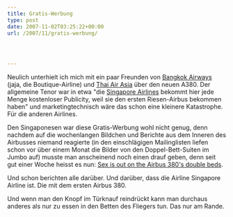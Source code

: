```yaml
---
title: Gratis-Werbung
type: post
date: 2007-11-02T03:25:22+00:00
url: /2007/11/gratis-werbung/




---
```

Neulich unterhielt ich mich mit ein paar Freunden von [Bangkok Airways][1] (jaja, die Boutique-Airline) und [Thai Air Asia][2] über den neuen A380. Der allgemeine Tenor war in etwa "die [Singapore Airlines][3] bekommt hier jede Menge kostenloser Publicity, weil sie den ersten Riesen-Airbus bekommen haben" und marketingtechnisch wäre das schon eine kleinere Katastrophe. Für die anderen Airlines.

Den Singaponesen war diese Gratis-Werbung wohl nicht genug, denn nachdem auf die wochenlangen Bildchen und Berichte aus dem Inneren des Airbusses niemand reagierte (in den einschlägigen Mailinglisten liefen schon vor über einem Monat die Bilder von den Doppel-Bett-Suiten im Jumbo auf) musste man anscheinend noch einen drauf geben, denn seit gut einer Woche heisst es nun: [Sex is out on the Airbus 380's double beds][4].

Und schon berichten alle darüber. Und darüber, dass die Airline Singapore Airline ist. Die mit dem ersten Airbus 380.

Und wenn man den Knopf im Türknauf reindrückt kann man durchaus anderes als nur zu essen in den Betten des Fliegers tun. Das nur am Rande.

 [1]: http://www.bangkokair.com/en/index.php
 [2]: http://www.airasia.comhttps://assets.samui-samui.de/th/en/home.jsp
 [3]: http://www.singaporeair.com/saa/en_UK/index.jsp
 [4]: http://www.bangkokpost.com/breaking_news/breakingnews.php?id=123180
